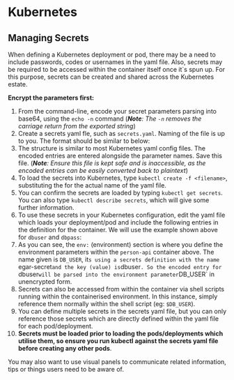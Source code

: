 # Kubernetes
## Managing Secrets
When defining a Kubernetes deployment or pod, there may be a need to include passwords, codes or usernames in the yaml file. Also, secrets may be required to be accessed within the container itself once it`s spun up. For this purpose, secrets can be created and shared across the Kubernetes estate.

**Encrypt the parameters first:**

1.  From the command-line, encode your secret parameters parsing into base64, using the `echo -n` command (_**Note**: The `-n` removes the carriage return from the exported string_)
2.  Create a secrets yaml fle, such as `secrets.yaml`. Naming of the file is up to you. The format should be similar to below:
4.  The structure is similar to most Kubernetes yaml config files. The encoded entries are entered alongside the parameter names. Save this file. (_**Note**: Ensure this file is kept safe and is inaccessible, as the encoded entries can be easily converted back to plaintext_)
6.  To load the secrets into Kubernetes, type `kubectl create -f <filename>`, substituting the <filename> for the actual name of the yaml file.
7.  You can confirm the secrets are loaded by typing `kubectl get secrets`. You can also type `kubectl describe secrets`, which will give some further information.
8.  To use these secrets in your Kubernetes configuration, edit the yaml file which loads your deployment/pod and include the following entries in the definition for the container. We will use the example shown above for `dbuser` and `dbpass`:
10.  As you can see, the `env:` (environment) section is where you define the environment parameters within the `person-api` container above. The name given is `DB_USER`, it`s using a secrets definition with the name `egar-secret` and the key (value) is `dbuser`. So the encoded entry for `dbuser` will be parsed into the environment parameter `DB_USER` in unencrypted form.
12.  Secrets can also be accessed from within the container via shell scripts running within the containerised environment. In this instance, simply reference them normally within the shell script (eg: `$DB_USER`).
13.  You can define multiple secrets in the secrets yaml file, but you can only reference those secrets which are directly defined within the yaml file for each pod/deployment.
14.  **Secrets must be loaded prior to loading the pods/deployments which utilise them, so ensure you run kubectl against the secrets yaml file before creating any other pods**.

You may also want to use visual panels to communicate related information, tips or things users need to be aware of.

